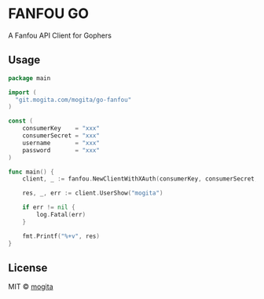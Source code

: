 # FANFOU GO

A Fanfou API Client for Gophers

## Usage

```go
package main

import (
  "git.mogita.com/mogita/go-fanfou"
)

const (
	consumerKey    = "xxx"
	consumerSecret = "xxx"
	username       = "xxx"
	password       = "xxx"
)

func main() {
	client, _ := fanfou.NewClientWithXAuth(consumerKey, consumerSecret, username, password)

	res, _, err := client.UserShow("mogita")

	if err != nil {
		log.Fatal(err)
	}

	fmt.Printf("%+v", res)
}
```

## License

MIT © [mogita](https://github.com/mogita)
